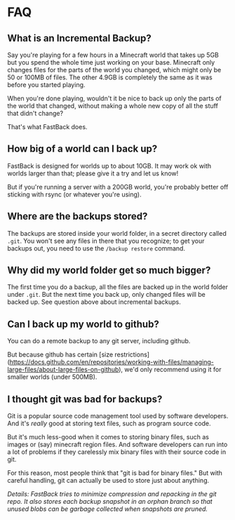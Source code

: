 # FAQ

## What is an Incremental Backup?

Say you're playing for a few hours in a Minecraft world that takes up 5GB but you spend the whole time
just working on your base.  Minecraft only changes files for the parts of the world you changed, which might
only be 50 or 100MB of files.  The other 4.9GB is completely the same as it was before you started playing.

When you're done playing, wouldn't it be nice to back up only the parts of the world that changed, without 
making a whole new copy of all the stuff that didn't change?

That's what FastBack does.

## How big of a world can I back up?

FastBack is designed for worlds up to about 10GB.  It may work ok with worlds larger than that; please give it a 
try and let us know!

But if you're running a server with a 200GB world, you're probably better off sticking with rsync (or whatever
you're using).

## Where are the backups stored?

The backups are stored inside your world folder, in a secret directory called `.git`. You won't see any files
in there that you recognize; to get your backups out, you need to use the `/backup restore` command.

## Why did my world folder get so much bigger?

The first time you do a backup, all the files are backed up in the world folder under `.git`.  But the next
time you back up, only changed files will be backed up.  See question above about incremental backups.


## Can I back up my world to github?

You can do a remote backup to any git server, including github.

But because github has certain [size restrictions]
(https://docs.github.com/en/repositories/working-with-files/managing-large-files/about-large-files-on-github),
we'd only recommend using it for smaller worlds (under 500MB).

## I thought git was bad for backups?

Git is a popular source code management tool used by software developers.  And it's *really* good at storing text
files, such as program source code. 

But it's much less-good when it comes to storing binary files, such as images or (say) minecraft region files.  And 
software developers can run into a lot of problems if they carelessly mix binary files with their source code in git.

For this reason, most people think that "git is bad for binary files."  But with careful handling, git can actually 
be used to store just about anything.

*Details: FastBack tries to minimize compression and repacking in the git repo.  It also stores each backup 
snapshot in an orphan branch so that unused blobs can be garbage collected when snapshots are pruned.*
